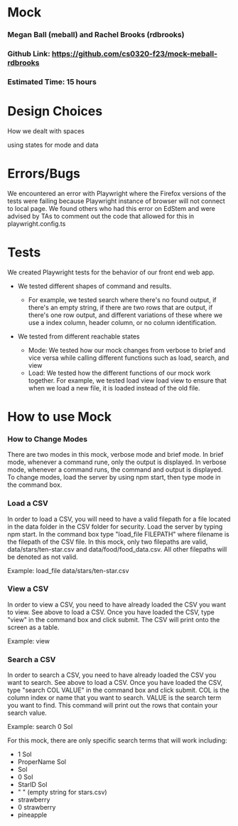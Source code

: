 # Mock

### Megan Ball (meball) and Rachel Brooks (rdbrooks)

### Github Link: https://github.com/cs0320-f23/mock-meball-rdbrooks

### Estimated Time: 15 hours

# Design Choices

How we dealt with spaces

using states for mode and data

# Errors/Bugs

We encountered an error with Playwright where the Firefox versions of the tests were failing because Playwright instance of browser will not connect to local page. We found others who had this error on EdStem and were advised by TAs to comment out the code that allowed for this in playwright.config.ts

# Tests

We created Playwright tests for the behavior of our front end web app.

- We tested different shapes of command and results.

  - For example, we tested search where there's no found output, if there's an empty string, if there are two rows that are output, if there's one row output, and different variations of these where we use a index column, header column, or no column identification.

- We tested from different reachable states
  - Mode: We tested how our mock changes from verbose to brief and vice versa while calling different functions such as load, search, and view
  - Load: We tested how the different functions of our mock work together. For example, we tested load view load view to ensure that when we load a new file, it is loaded instead of the old file.

# How to use Mock

### How to Change Modes

There are two modes in this mock, verbose mode and brief mode. In brief mode, whenever a command rune, only the output is displayed. In verbose mode, whenever a command runs, the command and output is displayed. To change modes, load the server by using npm start, then type mode in the command box.

### Load a CSV

In order to load a CSV, you will need to have a valid filepath for a file located in the data folder in the CSV folder for security. Load the server by typing npm start. In the command box type "load_file FILEPATH" where filename is the filepath of the CSV file. In this mock, only two filepaths are valid, data/stars/ten-star.csv and data/food/food_data.csv. All other filepaths will be denoted as not valid.

Example: load_file data/stars/ten-star.csv

### View a CSV

In order to view a CSV, you need to have already loaded the CSV you want to view. See above to load a CSV. Once you have loaded the CSV, type "view" in the command box and click submit. The CSV will print onto the screen as a table.

Example: view

### Search a CSV

In order to search a CSV, you need to have already loaded the CSV you want to search. See above to load a CSV. Once you have loaded the CSV, type "search COL VALUE" in the command box and click submit. COL is the column index or name that you want to search. VALUE is the search term you want to find. This command will print out the rows that contain your search value.

Example: search 0 Sol

For this mock, there are only specific search terms that will work including:

- 1 Sol
- ProperName Sol
- Sol
- 0 Sol
- StarID Sol
- " " (empty string for stars.csv)
- strawberry
- 0 strawberry
- pineapple
